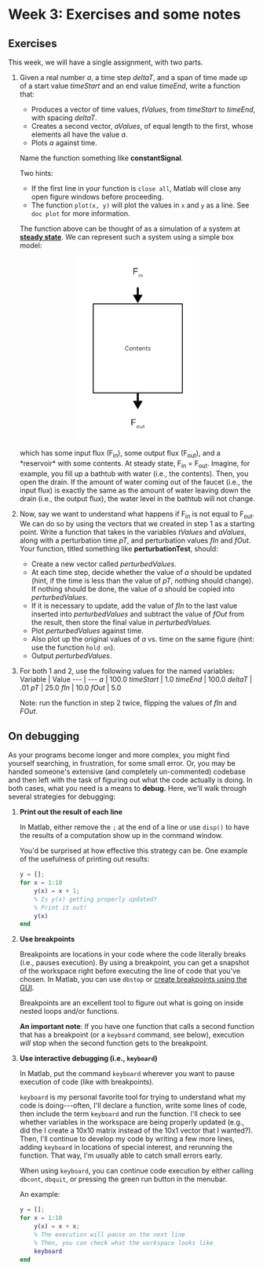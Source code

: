 # Week 3: Exercises and some notes

## Exercises

This week, we will have a single assignment, with two parts. 

1. Given a real number *a*, a time step *deltaT*, and a span of time made up of a start value *timeStart* and an end value *timeEnd*, write a function that:
   - Produces a vector of time values, *tValues*, from *timeStart* to *timeEnd*, with spacing *deltaT*.
   - Creates a second vector, *aValues*, of equal length to the first, whose elements all have the value *a*.
   - Plots *a* against time. 

    Name the function something like **constantSignal**. 

    Two hints:
   - If the first line in your function is `close all`, Matlab will close any open figure windows before proceeding. 
   - The function `plot(x, y)` will plot the values in `x` and `y` as a line. See `doc plot` for more information. 

   The function above can be thought of as a simulation of a system at **[steady state](https://en.wikipedia.org/wiki/Steady_state)**. We can represent such a system using a simple box model:
     <p align="center">
     <img src="boxModel.png" width="250" />
     <p>
     which has some input flux (F<sub>in</sub>), some output flux (F<sub>out</sub>), and a *reservoir* with some contents. At steady state, F<sub>in</sub> = F<sub>out</sub>. Imagine, for example, you fill up a bathtub with water (i.e., the contents). Then, you open the drain. If the amount of water coming out of the faucet (i.e., the input flux) is exactly the same as the amount of water leaving down the drain (i.e., the output flux), the water level in the bathtub will not change.

2. Now, say we want to understand what happens if F<sub>in</sub> is not equal to F<sub>out</sub>. We can do so by using the vectors that we created in step 1 as a starting point. Write a function that takes in the variables *tValues* and *aValues*, along with a perturbation time *pT*, and perturbation values *fIn* and *fOut*. Your function, titled something like **perturbationTest**, should:
    - Create a new vector called *perturbedValues*.
    - At each time step, decide whether the value of *a* should be updated (hint, if the time is less than the value of *pT*, nothing should change). If nothing should be done, the value of *a* should be copied into *perturbedValues*.
    - If it is necessary to update, add the value of *fIn* to the last value inserted into *perturbedValues* and subtract the value of *fOut* from the result, then store the final value in *perturbedValues*.
    - Plot *perturbedValues* against time. 
    - Also plot up the original values of *a* vs. time on the same figure (hint: use the function `hold on`).
    - Output *perturbedValues*. 
3. For both 1 and 2, use the following values for the named variables:
    Variable | Value
    --- | ---
    *a* | 100.0
    *timeStart* | 1.0
    *timeEnd* | 100.0
    *deltaT* | .01
    *pT* | 25.0
    *fIn* | 10.0
    *fOut* | 5.0

    Note: run the function in step 2 twice, flipping the values of *fIn* and *FOut*.

## On debugging

 As your programs become longer and more complex, you might find yourself searching, in frustration, for some small error. Or, you may be handed someone's extensive (and completely un-commented) codebase and then left with the task of figuring out what the code actually is doing. In both cases, what you need is a means to **debug.** Here, we'll walk through several strategies for debugging:

 1. **Print out the result of each line**
   
    In Matlab, either remove the `;` at the end of a line or use `disp()` to have the results of a computation show up in the command window. 

    You'd be surprised at how effective this strategy can be. One example of the usefulness of printing out results:
    ```Matlab
    y = [];
    for x = 1:10
        y(x) = x + 1;
        % Is y(x) getting properly updated?
        % Print it out!
        y(x)
    end
    ````
1. **Use breakpoints**
   
    Breakpoints are locations in your code where the code literally breaks (i.e., pauses execution). By using a breakpoint, you can get a snapshot of the workspace right before executing the line of code that you've chosen. 
    In Matlab, you can use `dbstop` or [create breakpoints using the GUI](https://www.mathworks.com/help/matlab/matlab_prog/set-breakpoints.html).

    Breakpoints are an excellent tool to figure out what is going on inside nested loops and/or functions. 
    
    **An important note**: If you have one function that calls a second function that has a breakpoint (or a `keyboard` command, see below), execution *will* stop when the second function gets to the breakpoint.

2. **Use interactive debugging (i.e., `keyboard`)**

    In Matlab, put the command `keyboard` wherever you want to pause execution of code (like with breakpoints).

    `keyboard` is my personal favorite tool for trying to understand what my code is doing---often, I'll declare a function, write some lines of code, then include the term `keyboard` and run the function. I'll check to see whether variables in the workspace are being properly updated (e.g., did the I create a 10x10 matrix instead of the 10x1 vector that I wanted?). Then, I'll continue to develop my code by writing a few more lines, adding `keyboard` in locations of special interest, and rerunning the function. That way, I'm usually able to catch small errors early.

    When using `keyboard`, you can continue code execution by either calling `dbcont`, `dbquit`, or pressing the green run button in the menubar. 

    An example:
    ```Matlab
    y = [];
    for x = 1:10
        y(x) = x + x;
        % The execution will pause on the next line
        % Then, you can check what the workspace looks like
        keyboard
    end
    ```

